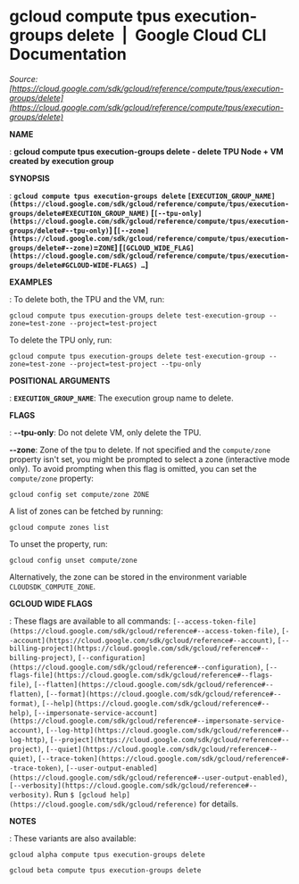 # gcloud compute tpus execution-groups delete  |  Google Cloud CLI Documentation

*Source: [https://cloud.google.com/sdk/gcloud/reference/compute/tpus/execution-groups/delete](https://cloud.google.com/sdk/gcloud/reference/compute/tpus/execution-groups/delete)*

**NAME**

: **gcloud compute tpus execution-groups delete - delete TPU Node + VM created by execution group**

**SYNOPSIS**

: **`gcloud compute tpus execution-groups delete` `[EXECUTION_GROUP_NAME](https://cloud.google.com/sdk/gcloud/reference/compute/tpus/execution-groups/delete#EXECUTION_GROUP_NAME)` [`[--tpu-only](https://cloud.google.com/sdk/gcloud/reference/compute/tpus/execution-groups/delete#--tpu-only)`] [`[--zone](https://cloud.google.com/sdk/gcloud/reference/compute/tpus/execution-groups/delete#--zone)`=`ZONE`] [`[GCLOUD_WIDE_FLAG](https://cloud.google.com/sdk/gcloud/reference/compute/tpus/execution-groups/delete#GCLOUD-WIDE-FLAGS) …`]**

**EXAMPLES**

: To delete both, the TPU and the VM, run:

```
gcloud compute tpus execution-groups delete test-execution-group --zone=test-zone --project=test-project
```

To delete the TPU only, run:

```
gcloud compute tpus execution-groups delete test-execution-group --zone=test-zone --project=test-project --tpu-only
```

**POSITIONAL ARGUMENTS**

: **`EXECUTION_GROUP_NAME`**:
The execution group name to delete.

**FLAGS**

: **--tpu-only**:
Do not delete VM, only delete the TPU.

**--zone**:
Zone of the tpu to delete. If not specified and the
``compute/zone`` property isn't set, you might
be prompted to select a zone (interactive mode only).
To avoid prompting when this flag is omitted, you can set the
``compute/zone`` property:

```
gcloud config set compute/zone ZONE
```

A list of zones can be fetched by running:

```
gcloud compute zones list
```

To unset the property, run:

```
gcloud config unset compute/zone
```

Alternatively, the zone can be stored in the environment variable
``CLOUDSDK_COMPUTE_ZONE``.

**GCLOUD WIDE FLAGS**

: These flags are available to all commands: `[--access-token-file](https://cloud.google.com/sdk/gcloud/reference#--access-token-file)`,
`[--account](https://cloud.google.com/sdk/gcloud/reference#--account)`, `[--billing-project](https://cloud.google.com/sdk/gcloud/reference#--billing-project)`,
`[--configuration](https://cloud.google.com/sdk/gcloud/reference#--configuration)`,
`[--flags-file](https://cloud.google.com/sdk/gcloud/reference#--flags-file)`,
`[--flatten](https://cloud.google.com/sdk/gcloud/reference#--flatten)`, `[--format](https://cloud.google.com/sdk/gcloud/reference#--format)`, `[--help](https://cloud.google.com/sdk/gcloud/reference#--help)`, `[--impersonate-service-account](https://cloud.google.com/sdk/gcloud/reference#--impersonate-service-account)`,
`[--log-http](https://cloud.google.com/sdk/gcloud/reference#--log-http)`,
`[--project](https://cloud.google.com/sdk/gcloud/reference#--project)`, `[--quiet](https://cloud.google.com/sdk/gcloud/reference#--quiet)`, `[--trace-token](https://cloud.google.com/sdk/gcloud/reference#--trace-token)`, `[--user-output-enabled](https://cloud.google.com/sdk/gcloud/reference#--user-output-enabled)`,
`[--verbosity](https://cloud.google.com/sdk/gcloud/reference#--verbosity)`.
Run `$ [gcloud help](https://cloud.google.com/sdk/gcloud/reference)` for details.

**NOTES**

: These variants are also available:

```
gcloud alpha compute tpus execution-groups delete
```

```
gcloud beta compute tpus execution-groups delete
```